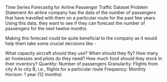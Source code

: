 Time Series Forecastig for Airline Passenger Traffic Dataset
Problem Statement
An airline company has the data of the number of passengers that have travelled with them on a particular route for the past few years. Using this data, they want to see if they can forecast the number of passengers for the next twelve months.

Making this forecast could be quite beneficial to the company as it would help them take some crucial decisions like -

What capacity aircraft should they use?
When should they fly?
How many air hostesses and pilots do they need?
How much food should they stock in their inventory?
Quantity: Number of passengers
Granularity: Flights from city A to city B; i.e., flights for a particular route
Frequency: Monthly
Horizon: 1 year (12 months)
